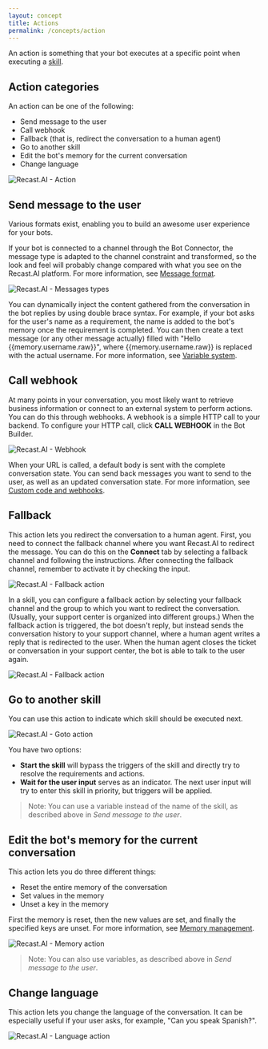 ```yaml
---
layout: concept
title: Actions
permalink: /concepts/action
---
```


An action is something that your bot executes at a specific point when executing a [skill](https://recast.ai/docs/concepts/what-skill).

## Action categories

An action can be one of the following:

- Send message to the user
- Call webhook
- Fallback (that is, redirect the conversation to a human agent)
- Go to another skill
- Edit the bot's memory for the current conversation
- Change language

![Recast.AI - Action](//cdn.recast.ai/man/actions-type.png)

## Send message to the user

Various formats exist, enabling you to build an awesome user experience for your bots.

If your bot is connected to a channel through the Bot Connector, the message type is adapted to the channel constraint and transformed, so the look and feel will probably change compared with what you see on the Recast.AI platform. For more information, see [Message format](https://recast.ai/docs/concepts/builder_messages).

![Recast.AI - Messages types](//cdn.recast.ai/man/recast-ai-type-of-messages.png)

You can dynamically inject the content gathered from the conversation in the bot replies by using double brace syntax. For example, if your bot asks for the user's name as a requirement, the name is added to the bot's memory once the requirement is completed. You can then create a text message (or any other message actually) filled with "Hello {{memory.username.raw}}", where {{memory.username.raw}} is replaced with the actual username. For more information, see [Variable system](https://recast.ai/docs/concepts/builder_messages).

## Call webhook

At many points in your conversation, you most likely want to retrieve business information or connect to an external system to perform actions. You can do this through webhooks. A webhook is a simple HTTP call to your backend. To configure your HTTP call, click **CALL WEBHOOK** in the Bot Builder.

![Recast.AI - Webhook](//cdn.recast.ai/man/webhook/header.png)

When your URL is called, a default body is sent with the complete conversation state. You can send back messages you want to send to the user, as well as an updated conversation state. For more information, see [Custom code and webhooks](https://recast.ai/docs/concepts/code-and-webhook).

## Fallback

This action lets you redirect the conversation to a human agent. First, you need to connect the fallback channel where you want Recast.AI to redirect the message. You can do this on the **Connect** tab by selecting a fallback channel and following the instructions. After connecting the fallback channel, remember to activate it by checking the input.

![Recast.AI - Fallback action](https://cdn.recast.ai/man/fallback-channel.png)

In a skill, you can configure a fallback action by selecting your fallback channel and the group to which you want to redirect the conversation. (Usually, your support center is organized into different groups.) When the fallback action is triggered, the bot doesn't reply, but instead sends the conversation history to your support channel, where a human agent writes a reply that is redirected to the user. When the human agent closes the ticket or conversation in your support center, the bot is able to talk to the user again.

![Recast.AI - Fallback action](https://cdn.recast.ai/man/fallback-action.png)

## Go to another skill

You can use this action to indicate which skill should be executed next.

![Recast.AI - Goto action](//cdn.recast.ai/man/recast-ai-goto-action.png)

You have two options:

- **Start the skill** will bypass the triggers of the skill and directly try to resolve the requirements and actions.
- **Wait for the user input** serves as an indicator. The next user input will try to enter this skill in priority, but triggers will be applied.

> Note: You can use a variable instead of the name of the skill, as described above in *Send message to the user*.

## Edit the bot's memory for the current conversation

This action lets you do three different things:

* Reset the entire memory of the conversation
* Set values in the memory
* Unset a key in the memory

First the memory is reset, then the new values are set, and finally the specified keys are unset. For more information, see [Memory management](https://recast.ai/docs/concepts/memory-management).

![Recast.AI - Memory action](//cdn.recast.ai/man/recast-ai-memory-action.png)

> Note: You can also use variables, as described above in *Send message to the user*.

## Change language

This action lets you change the language of the conversation. It can be especially useful if your user asks, for example, "Can you speak Spanish?".

![Recast.AI - Language action](//cdn.recast.ai/man/recast-ai-language-action.png)

